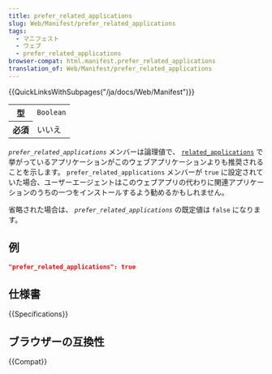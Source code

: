 ```yaml
---
title: prefer_related_applications
slug: Web/Manifest/prefer_related_applications
tags:
  - マニフェスト
  - ウェブ
  - prefer_related_applications
browser-compat: html.manifest.prefer_related_applications
translation_of: Web/Manifest/prefer_related_applications
---
```

{{QuickLinksWithSubpages("/ja/docs/Web/Manifest")}}

<table class="properties">
  <tbody>
    <tr>
      <th scope="row">型</th>
      <td><code>Boolean</code></td>
    </tr>
    <tr>
      <th scope="row">必須</th>
      <td>いいえ</td>
    </tr>
  </tbody>
</table>

_`prefer_related_applications`_ メンバーは論理値で、 [`related_applications`](/ja/docs/Web/Manifest/related_applications) で挙がっているアプリケーションがこのウェブアプリケーションよりも推奨されることを示します。 `prefer_related_applications` メンバーが `true` に設定されていた場合、ユーザーエージェントはこのウェブアプリの代わりに関連アプリケーションのうちの一つをインストールするよう勧めるかもしれません。

省略された場合は、 _`prefer_related_applications`_ の既定値は `false` になります。

## 例

```json
"prefer_related_applications": true
```

## 仕様書

{{Specifications}}

## ブラウザーの互換性

{{Compat}}
